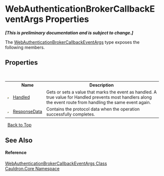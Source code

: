 # WebAuthenticationBrokerCallbackEventArgs Properties
 _**\[This is preliminary documentation and is subject to change.\]**_

The <a href="T_Cauldron_Core_WebAuthenticationBrokerCallbackEventArgs">WebAuthenticationBrokerCallbackEventArgs</a> type exposes the following members.


## Properties
&nbsp;<table><tr><th></th><th>Name</th><th>Description</th></tr><tr><td>![Public property](media/pubproperty.gif "Public property")</td><td><a href="P_Cauldron_Core_WebAuthenticationBrokerCallbackEventArgs_Handled">Handled</a></td><td>
Gets or sets a value that marks the event as handled. A true value for Handled prevents most handlers along the event route from handling the same event again.</td></tr><tr><td>![Public property](media/pubproperty.gif "Public property")</td><td><a href="P_Cauldron_Core_WebAuthenticationBrokerCallbackEventArgs_ResponseData">ResponseData</a></td><td>
Contains the protocol data when the operation successfully completes.</td></tr></table>&nbsp;
<a href="#webauthenticationbrokercallbackeventargs-properties">Back to Top</a>

## See Also


#### Reference
<a href="T_Cauldron_Core_WebAuthenticationBrokerCallbackEventArgs">WebAuthenticationBrokerCallbackEventArgs Class</a><br /><a href="N_Cauldron_Core">Cauldron.Core Namespace</a><br />